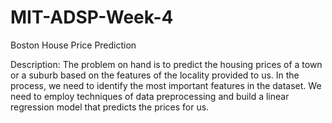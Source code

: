 # MIT-ADSP-Week-4
Boston House Price Prediction

Description: The problem on hand is to predict the housing prices of a town or a suburb based on the features of the locality provided to us. In the process, we need to identify the most important features in the dataset. We need to employ techniques of data preprocessing and build a linear regression model that predicts the prices for us.
